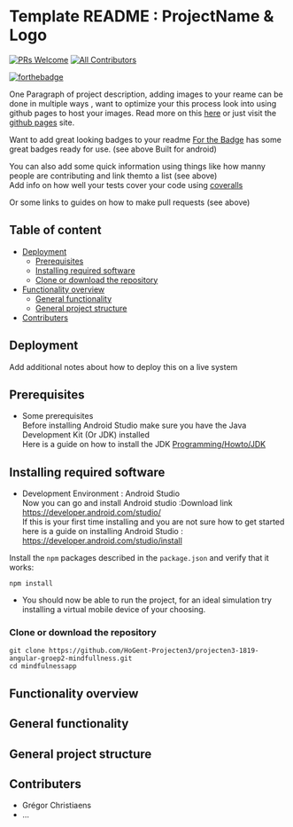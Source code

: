 # Template README : ProjectName & Logo

[![PRs Welcome](https://img.shields.io/badge/PRs-welcome-brightgreen.svg?style=flat-square)](http://makeapullrequest.com)
[![All Contributors](https://img.shields.io/badge/all_contributors-1-orange.svg?style=flat-square)](./CONTRIBUTORS.md)  

[![forthebadge](https://forthebadge.com/images/badges/built-for-android.svg)](https://forthebadge.com)

One Paragraph of project description, adding images to your reame can be done in multiple ways , want to optimize your this process look into using github pages to host your images. Read more on this [here](https://www.jefclaes.be/2012/04/add-images-to-github-readme.html) or just visit the [github pages](https://pages.github.com) site.

Want to add great looking badges to your readme [For the Badge](https://forthebadge.com) has some great badges ready for use. (see above Built for android) 

You can also add some quick information using things like how manny people are contributing and link themto a list (see above)  
Add info on how well your tests cover your code using [coveralls](https://coveralls.io/)

Or some links to guides on how to make pull requests (see above) 


## Table of content
- [Deployment](#Deployment)
    - [Prerequisites](#Prerequisites)
    - [Installing required software](#Installing-required-software)
    - [Clone or download the repository](#Clone-or-download-the-repository)
- [Functionality overview](#Functionality-overview)
    - [General functionality](#General-functionality)
    - [General project structure](#General-project-structure)
- [Contributers](#Contributers)

## Deployment

Add additional notes about how to deploy this on a live system

## Prerequisites
* Some prerequisites  
    Before installing Android Studio make sure you have the Java Development Kit (Or JDK) installed  
    Here is a guide on how to install the JDK [Programming/Howto/JDK](https://www3.ntu.edu.sg/home/ehchua/programming/howto/JDK_HowTo.html)

## Installing required software
* Development Environment : Android Studio  
    Now you can go and install Android studio :Download link https://developer.android.com/studio/  
    If this is your first time installing and you are not sure how to get started  
    here is a guide on installing Android Studio : https://developer.android.com/studio/install  

Install the `npm` packages described in the `package.json` and verify that it works:

```shell
npm install
```
* You should now be able to run the project, for an ideal simulation try installing a virtual mobile device of your choosing.

### Clone or download the repository

```shell
git clone https://github.com/HoGent-Projecten3/projecten3-1819-angular-groep2-mindfullness.git
cd mindfulnessapp
```
## Functionality overview
## General functionality
## General project structure

## Contributers
* Grégor Christiaens
* ...

